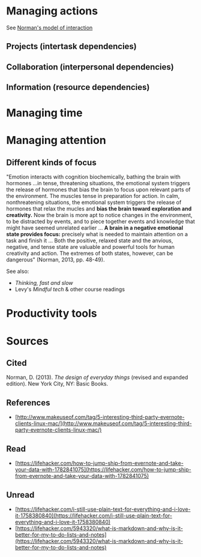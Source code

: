 

# Managing actions

See [Norman's model of interaction](design.html#model-of-interaction)

## Projects (intertask dependencies)

## Collaboration (interpersonal dependencies)

## Information (resource dependencies)




# Managing time





# Managing attention

## Different kinds of focus

"Emotion interacts with cognition biochemically, bathing the brain with hormones ...in tense, threatening situations, the emotional system triggers the release of hormones that bias the brain to focus upon relevant parts of the environment. The muscles tense in preparation for action. In calm, nonthreatening situations, the emotional system triggers the release of hormones that relax the mucles and **bias the brain toward exploration and creativity.** Now the brain is more apt to notice changes in the environment, to be distracted by events, and to piece together events and knowledge that might have seemed unrelated earlier ... **A brain in a negative emotional state provides focus:** precisely what is needed to maintain attention on a task and finish it ... Both the positive, relaxed state and the anvious, negative, and tense state are valuable and powerful tools for human creativity and action. The extremes of both states, however, can be dangerous" (Norman, 2013, pp. 48-49).

See also:

- _Thinking, fast and slow_
- Levy's _Mindful tech_ & other course readings






# Productivity tools



# Sources

## Cited

Norman, D. (2013). _The design of everyday things_ (revised and expanded edition). New York City, NY: Basic Books.


## References

- [http://www.makeuseof.com/tag/5-interesting-third-party-evernote-clients-linux-mac/](http://www.makeuseof.com/tag/5-interesting-third-party-evernote-clients-linux-mac/)

## Read

- [https://lifehacker.com/how-to-jump-ship-from-evernote-and-take-your-data-with-1782841075](https://lifehacker.com/how-to-jump-ship-from-evernote-and-take-your-data-with-1782841075)

## Unread

- [https://lifehacker.com/i-still-use-plain-text-for-everything-and-i-love-it-1758380840](https://lifehacker.com/i-still-use-plain-text-for-everything-and-i-love-it-1758380840)
- [https://lifehacker.com/5943320/what-is-markdown-and-why-is-it-better-for-my-to-do-lists-and-notes](https://lifehacker.com/5943320/what-is-markdown-and-why-is-it-better-for-my-to-do-lists-and-notes)
